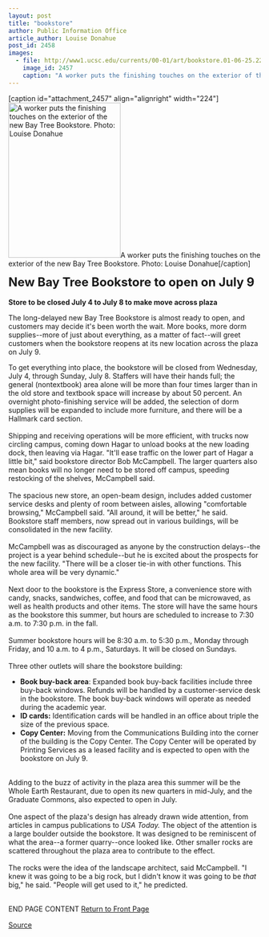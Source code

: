 ```yaml
---
layout: post
title: "bookstore"
author: Public Information Office
article_author: Louise Donahue
post_id: 2458
images:
  - file: http://www1.ucsc.edu/currents/00-01/art/bookstore.01-06-25.224.jpg
    image_id: 2457
    caption: "A worker puts the finishing touches on the exterior of the new Bay Tree Bookstore. Photo: Louise Donahue"
---
```


[caption id="attachment_2457" align="alignright" width="224"]<a href="http://dev-ucsc-news.pantheonsite.io/wp-content/uploads/2001/06/bookstore.01-06-25.224.jpg"><img class="size-full wp-image-2457" src="http://dev-ucsc-news.pantheonsite.io/wp-content/uploads/2001/06/bookstore.01-06-25.224.jpg" alt="A worker puts the finishing touches on the exterior of the new Bay Tree Bookstore. Photo: Louise Donahue" width="224" height="309" /></a>A worker puts the finishing touches on the exterior of the new Bay Tree Bookstore. Photo: Louise Donahue[/caption]
<p>
  <font size="5"><b>New Bay Tree Bookstore to open on July 9</b></font><b><br>
  <br>
  Store to be closed July 4 to July 8 to make move across plaza</b>
</p>
<p>
  The long-delayed new Bay Tree Bookstore is almost ready to open, and customers may decide it's been worth the wait. More books, more dorm supplies--more of just about everything, as a matter of fact--will greet customers when the bookstore reopens at its new location across the plaza on July 9.
</p>To get everything into place, the bookstore will be closed from Wednesday, July 4, through Sunday, July 8. Staffers will have their hands full; the general (nontextbook) area alone will be more than four times larger than in the old store and textbook space will increase by about 50 percent. An overnight photo-finishing service will be added, the selection of dorm supplies will be expanded to include more furniture, and there will be a Hallmark card section.<br>
<br>
Shipping and receiving operations will be more efficient, with trucks now circling campus, coming down Hagar to unload books at the new loading dock, then leaving via Hagar. "It'll ease traffic on the lower part of Hagar a little bit," said bookstore director Bob McCampbell. The larger quarters also mean books will no longer need to be stored off campus, speeding restocking of the shelves, McCampbell said.<br>
<br>
The spacious new store, an open-beam design, includes added customer service desks and plenty of room between aisles, allowing "comfortable browsing," McCampbell said. "All around, it will be better," he said. Bookstore staff members, now spread out in various buildings, will be consolidated in the new facility.<br>
<br>
McCampbell was as discouraged as anyone by the construction delays--the project is a year behind schedule--but he is excited about the prospects for the new facility. "There will be a closer tie-in with other functions. This whole area will be very dynamic."<br>
<br>
Next door to the bookstore is the Express Store, a convenience store with candy, snacks, sandwiches, coffee, and food that can be microwaved, as well as health products and other items. The store will have the same hours as the bookstore this summer, but hours are scheduled to increase to 7:30 a.m. to 7:30 p.m. in the fall.<br>
<br>
Summer bookstore hours will be 8:30 a.m. to 5:30 p.m., Monday through Friday, and 10 a.m. to 4 p.m., Saturdays. It will be closed on Sundays.<br>
<br>
Three other outlets will share the bookstore building:
<ul>
  <li>
    <b>Book buy-back area</b>: Expanded book buy-back facilities include three buy-back windows. Refunds will be handled by a customer-service desk in the bookstore. The book buy-back windows will operate as needed during the academic year.
  </li>
  <li>
    <b>ID cards:</b> Identification cards will be handled in an office about triple the size of the previous space.
  </li>
  <li>
    <b>Copy Center:</b> Moving from the Communications Building into the corner of the building is the Copy Center. The Copy Center will be operated by Printing Services as a leased facility and is expected to open with the bookstore on July 9.
  </li>
</ul>
<p>
  <br>
  Adding to the buzz of activity in the plaza area this summer will be the Whole Earth Restaurant, due to open its new quarters in mid-July, and the Graduate Commons, also expected to open in July.<br>
  <br>
  One aspect of the plaza's design has already drawn wide attention, from articles in campus publications to <i>USA Today.</i> The object of the attention is a large boulder outside the bookstore. It was designed to be reminiscent of what the area--a former quarry--once looked like. Other smaller rocks are scattered throughout the plaza area to contribute to the effect.<br>
  <br>
  The rocks were the idea of the landscape architect, said McCampbell. "I knew it was going to be a big rock, but I didn't know it was going to be <i>that</i> big," he said. "People will get used to it," he predicted.
</p>
<p>
  <br>
  END PAGE CONTENT <a href="../../index.html">Return to Front Page</a> <img align="bottom" alt=" " border="0" height="1" src="../../images/trans.gif" width="385">
</p>
<p><a href="http://www1.ucsc.edu/currents/00-01/06-25/bookstore.html" title="Permalink to bookstore">Source</a></p>
